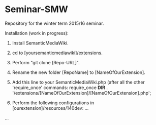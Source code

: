 # Seminar-SMW
Repository for the winter term 2015/16 seminar.

Installation (work in progress):

1. Install SemanticMediaWiki.

2. cd to [yoursemanticmediawiki]/extensions.

3. Perform "git clone [Repo-URL]".
 
4. Rename the new folder [RepoName] to [NameOfOurExtension].

4. Add this line to your SemanticMediaWiki.php (after all the other 'require_once' commands: 
    require_once __DIR__ . '/extensions/[NameOfOurExtension]/[NameOfOurExtension].php';

5. Perform the following configurations in [ourextension]/resources/140dev: ...

...
